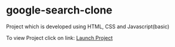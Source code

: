 # google-search-clone
Project which is developed using HTML, CSS and Javascript(basic)

To view Project click on link:  <a href="https://raktisingal.github.io/google-search-clone">Launch Project</a>
